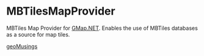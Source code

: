 MBTilesMapProvider
==================

MBTiles Map Provider for [GMap.NET](http://greatmaps.codeplex.com). Enables the use of MBTiles databases as a source for map tiles. 

[geoMusings](http://blog.geomusings.com)
